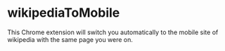 # wikipediaToMobile
This Chrome extension will switch you automatically to the mobile site of wikipedia with the same page you were on.